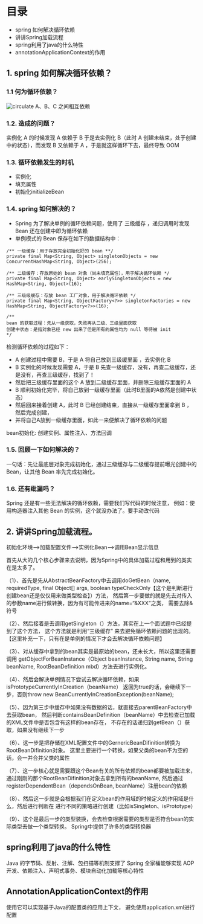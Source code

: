 # 目录
-   spring 如何解决循环依赖 
-   讲讲Spring加载流程 
-   spring利用了java的什么特性
-   annotationApplicationContext的作用

## 1. spring 如何解决循环依赖？
### 1.1 何为循环依赖？
![circulate](https://pic4.zhimg.com/v2-c64fc4eab3d14785a7d6a46a756cd1bf_b.jpg)
A、B、C 之间相互依赖
### 1.2. 造成的问题？
实例化 A 的时候发现 A 依赖于 B 于是去实例化 B（此时 A 创建未结束，处于创建中的状态），而发现 B 又依赖于 A ，于是就这样循环下去，最终导致 OOM
### 1.3. 循环依赖发生的时机
-   实例化
-   填充属性
-   初始化initializeBean

### 1.4. spring 如何解决的？
-   Spring 为了解决单例的循环依赖问题，使用了 三级缓存 ，递归调用时发现 Bean 还在创建中即为循环依赖
-   单例模式的 Bean 保存在如下的数据结构中：
``` 
/** 一级缓存：用于存放完全初始化好的 bean **/
private final Map<String, Object> singletonObjects = new ConcurrentHashMap<String, Object>(256);

/** 二级缓存：存放原始的 bean 对象（尚未填充属性），用于解决循环依赖 */
private final Map<String, Object> earlySingletonObjects = new HashMap<String, Object>(16);

/** 三级级缓存：存放 bean 工厂对象，用于解决循环依赖 */
private final Map<String, ObjectFactory<?>> singletonFactories = new HashMap<String, ObjectFactory<?>>(16);

/**
bean 的获取过程：先从一级获取，失败再从二级、三级里面获取
创建中状态：是指对象已经 new 出来了但是所有的属性均为 null 等待被 init
*/
```
检测循环依赖的过程如下：
-   A 创建过程中需要 B，于是 A 将自己放到三级缓里面  ，去实例化 B
-   B 实例化的时候发现需要 A，于是 B 先查一级缓存，没有，再查二级缓存，还是没有，再查三级缓存，找到了！
-   然后把三级缓存里面的这个 A 放到二级缓存里面，并删除三级缓存里面的 A
-   B 顺利初始化完毕，将自己放到一级缓存里面（此时B里面的A依然是创建中状态）
-   然后回来接着创建 A，此时 B 已经创建结束，直接从一级缓存里面拿到 B ，然后完成创建，
-   并将自己A放到一级缓存里面，如此一来便解决了循环依赖的问题

bean初始化:
创建实例、属性注入、方法回调


### 1.5. 回顾一下如何解决的？
一句话：先让最底层对象完成初始化，通过三级缓存与二级缓存提前曝光创建中的 Bean，让其他 Bean 率先完成初始化。

### 1.6. 还有纰漏吗？
Spring 还是有一些无法解决的循环依赖，需要我们写代码的时候注意，
例如：使用构造器注入其他 Bean 的实例，这个就没办法了。要手动改代码


## 2. 讲讲Spring加载流程。
初始化环境—>加载配置文件—>实例化Bean—>调用Bean显示信息

首先从大的几个核心步骤来去说明，因为Spring中的具体加载过程和用到的类实在是太多了。

（1）、首先是先从AbstractBeanFactory中去调用doGetBean（name, requiredType, 
final Object[] args, boolean typeCheckOnly【这个是判断进行创建bean还是仅仅用来做类型检查】）方法，
然后第一步要做的就是先去对传入的参数name进行做转换，因为有可能传进来的name=“&XXX”之类，
需要去除&符号

（2）、然后接着是去调用getSingleton（）方法，其实在上一个面试题中已经提到了这个方法，
这个方法就是利用“三级缓存” 来去避免循环依赖问题的出现的。
【这里补充一下，只有在是单例的情况下才会去解决循环依赖问题】

（3）、对从缓存中拿到的bean其实是最原始的bean，还未长大，所以这里还需要调用
getObjectForBeanInstance（Object beanInstance, String name, String beanName, 
RootBeanDefinition mbd）方法去进行实例化。

（4）、然后会解决单例情况下尝试去解决循环依赖，如果isPrototypeCurrentlyInCreation（beanName）
返回为true的话，会继续下一步，否则throw new BeanCurrentlyInCreationException(beanName);

（5）、因为第三步中缓存中如果没有数据的话，就直接去parentBeanFactory中去获取bean，
然后判断containsBeanDefinition（beanName）中去检查已加载的XML文件中是否包含有这样的bean存在，
不存在的话递归到getBean（）获取，如果没有继续下一步

（6）、这一步是把存储在XML配置文件中的GernericBeanDifinition转换为RootBeanDifinition对象。
这里主要进行一个转换，如果父类的bean不为空的话，会一并合并父类的属性

（7）、这一步核心就是需要跟这个Bean有关的所有依赖的bean都要被加载进来，
通过刚刚的那个RootBeanDifinition对象去拿到所有的beanName,
然后通过registerDependentBean（dependsOnBean, beanName）注册bean的依赖

（8）、然后这一步就是会根据我们在定义bean的作用域的时候定义的作用域是什么，然后进行判断在
进行不同的策略进行创建（比如isSingleton、isPrototype）

（9）、这个是最后一步的类型装换，会去检查根据需要的类型是否符合bean的实际类型去做一个类型转换。
Spring中提供了许多的类型转换器


## spring利用了java的什么特性
Java 的字节码、反射、注解、包扫描等机制支撑了 Spring 全家桶能够实现 AOP 开发、依赖注入、声明式事务、模块自动化加载等核心特性

## AnnotationApplicationContext的作用
使用它可以实现基于Java的配置类的应用上下文， 避免使用application.xml进行配置
